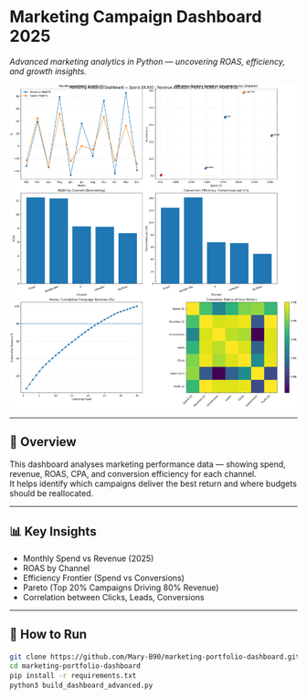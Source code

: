 # Marketing Campaign Dashboard 2025
*Advanced marketing analytics in Python — uncovering ROAS, efficiency, and growth insights.*

![Dashboard Overview](advanced/images/analytics_dashboard.png)

---

## 📘 Overview
This dashboard analyses marketing performance data — showing spend, revenue, ROAS, CPA, and conversion efficiency for each channel.  
It helps identify which campaigns deliver the best return and where budgets should be reallocated.

---

## 📊 Key Insights
- Monthly Spend vs Revenue (2025)
- ROAS by Channel
- Efficiency Frontier (Spend vs Conversions)
- Pareto (Top 20% Campaigns Driving 80% Revenue)
- Correlation between Clicks, Leads, Conversions

---

## 🚀 How to Run
```bash
git clone https://github.com/Mary-B90/marketing-portfolio-dashboard.git
cd marketing-portfolio-dashboard
pip install -r requirements.txt
python3 build_dashboard_advanced.py


